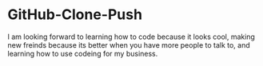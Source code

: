 # GitHub-Clone-Push
I am looking forward to learning how to code because it looks cool, making new freinds because its better when you have more people to talk to, and learning how to use codeing for my business.